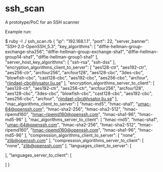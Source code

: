# ssh_scan
A prototype/PoC for an SSH scanner

Example run:

$ ruby -I ./ ssh_scan.rb
{
  "ip": "192.168.1.1",
  "port": 22,
  "server_banner": "SSH-2.0-OpenSSH_5.3",
  "key_algorithms": [
    "diffie-hellman-group-exchange-sha256",
    "diffie-hellman-group-exchange-sha1",
    "diffie-hellman-group14-sha1",
    "diffie-hellman-group1-sha1"
  ],
  "server_host_key_algorithms": [
    "ssh-rsa",
    "ssh-dss"
  ],
  "encryption_algorithms_client_to_server": [
    "aes128-ctr",
    "aes192-ctr",
    "aes256-ctr",
    "arcfour256",
    "arcfour128",
    "aes128-cbc",
    "3des-cbc",
    "blowfish-cbc",
    "cast128-cbc",
    "aes192-cbc",
    "aes256-cbc",
    "arcfour",
    "rijndael-cbc@lysator.liu.se"
  ],
  "encryption_algorithms_server_to_client": [
    "aes128-ctr",
    "aes192-ctr",
    "aes256-ctr",
    "arcfour256",
    "arcfour128",
    "aes128-cbc",
    "3des-cbc",
    "blowfish-cbc",
    "cast128-cbc",
    "aes192-cbc",
    "aes256-cbc",
    "arcfour",
    "rijndael-cbc@lysator.liu.se"
  ],
  "mac_algorithms_client_to_server": [
    "hmac-md5",
    "hmac-sha1",
    "umac-64@openssh.com",
    "hmac-sha2-256",
    "hmac-sha2-512",
    "hmac-ripemd160",
    "hmac-ripemd160@openssh.com",
    "hmac-sha1-96",
    "hmac-md5-96"
  ],
  "mac_algorithms_server_to_client": [
    "hmac-md5",
    "hmac-sha1",
    "umac-64@openssh.com",
    "hmac-sha2-256",
    "hmac-sha2-512",
    "hmac-ripemd160",
    "hmac-ripemd160@openssh.com",
    "hmac-sha1-96",
    "hmac-md5-96"
  ],
  "compression_algorithms_client_to_server": [
    "none",
    "zlib@openssh.com"
  ],
  "compression_algorithms_server_to_client": [
    "none",
    "zlib@openssh.com"
  ],
  "languages_client_to_server": [

  ],
  "languages_server_to_client": [

  ]
}
